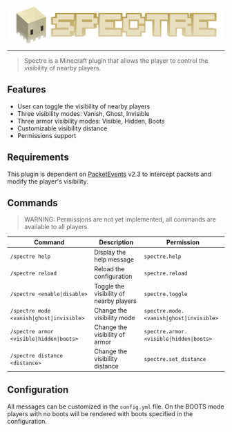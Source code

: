 <center>
  
![Spectre](/.github/logo.png)

</center>

----

> Spectre is a Minecraft plugin that allows the player to control the visibility of nearby players.

## Features
- User can toggle the visibility of nearby players
- Three visibility modes: Vanish, Ghost, Invisible
- Three armor visibility modes: Visible, Hidden, Boots
- Customizable visibility distance
- Permissions support

## Requirements
This plugin is dependent on [PacketEvents](https://github.com/retrooper/packetevents) v2.3 to intercept packets and modify the player's visibility.


## Commands
> WARNING: Permissions are not yet implemented, all commands are available to all players.

| Command | Description | Permission |
| --- | --- | --- |
| `/spectre help` | Display the help message | `spectre.help` |
| `/spectre reload` | Reload the configuration | `spectre.reload` |
| `/spectre <enable\|disable>` | Toggle the visibility of nearby players | `spectre.toggle` |
| `/spectre mode <vanish\|ghost\|invisible>` | Change the visibility mode | `spectre.mode.<vanish\|ghost\|invisible>` |
| `/spectre armor <visible\|hidden\|boots>` | Change the visibility of armor | `spectre.armor.<visible\|hidden\|boots>` |
| `/spectre distance <distance>` | Change the visibility distance | `spectre.set_distance` |

## Configuration

All messages can be customized in the `config.yml` file. On the BOOTS mode players with no boots will be rendered with boots specified in the configuration.
